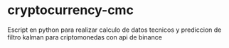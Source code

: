 # cryptocurrency-cmc
Escript en python para realizar calculo de datos tecnicos y prediccion de filtro kalman para criptomonedas con api de binance
